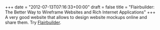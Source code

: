 +++
date = "2012-07-13T07:16:33+00:00"
draft = false
title = "Flairbuilder: The Better Way to Wireframe Websites and Rich Internet Applications"
+++
A very good website that allows to design website mockups online and share them. Try [Flairbuilder](http://flairbuilder.com/).